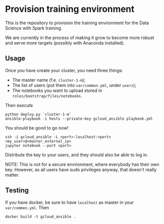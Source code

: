 # Provision training environment

This is the repository to provision the training environment for the Data Science with Spark
training.

We are currently in the process of making it grow to become more robust and serve more targets
(possibly with Anaconda installed).

## Usage

Once you have create your cluster, you need three things:

- The master name (f.e. `cluster-1-m`);
- The list of users (put them into `var/common.yml`, under `users`);
- The notebooks you want to upload stored in `roles/bootstrap/files/notebooks`.

Then execute

```
python deploy.py `cluster-1-m`
ansible-playbook -i hosts --private-key gcloud_ansible playbook.yml
```

You should be good to go now!

```
ssh -i gcloud_ansible -L <port>:localhost:<port> <my_user>@<master_external_ip>
jupyter notebook --port <port>
```

Distribute the key to your users, and they should also be able to log in.



NOTE: This is not for a secure environment, where everybody has their own key. However, as all users
have sudo privileges anyway, that doesn't really matter.


## Testing

If you have docker, be sure to have `localhost` as master in your `var/common.yml`. Then

```
docker build -t gcloud_ansible .
```